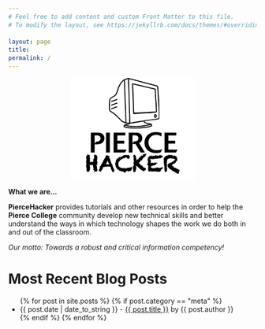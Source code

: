 ```yaml
---
# Feel free to add content and custom Front Matter to this file.
# To modify the layout, see https://jekyllrb.com/docs/themes/#overriding-theme-defaults

layout: page
title:
permalink: /
---
```



<img src="assets/logo.png" alt="Pierce College Logo" style="display: block;margin-left: auto;margin-right: auto;width: 50%;">

**What we are...**

**PierceHacker** provides tutorials and other resources in order to help the **Pierce College** community develop new technical skills and better understand the ways in which technology shapes the work we do both in and out of the classroom. 

*Our motto: Towards a robust and critical information competency!*

# Most Recent Blog Posts

<div id="posts">
  <ul>
    {% for post in site.posts %}
	{% if post.category == "meta" %}
      <li><span>{{ post.date | date_to_string }}</span> - <a href="{{ site.baseurl }}{{ post.url }}">{{ post.title }}</a> by <span class="italic">{{ post.author }}</span></li>
	{% endif %}    
{% endfor %}
  </ul>
</div>
